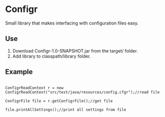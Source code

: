 # Configr
Small library that makes interfacing with configuration files easy.


## Use
1. Download Configr-1.0-SNAPSHOT.jar from the target/ folder.
2. Add library to classpath/library folder.

## Example
<code>
ConfigrReadContext r = new ConfigrReadContext("src/test/java/resources/config.cfgr");//read file<br>
ConfigrFile file = r.getConfigrFile();//get file<br>
file.printAllSettings();//print all settings from file<br>
</code>
